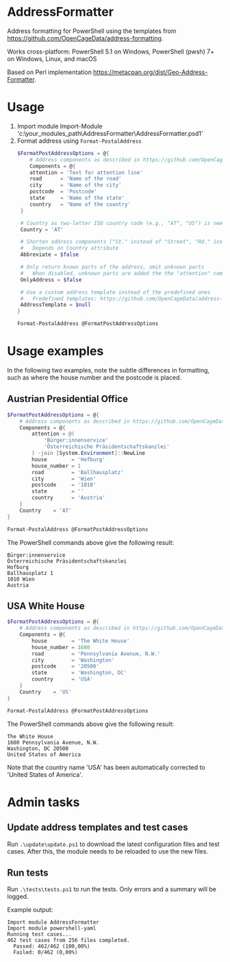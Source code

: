 # AddressFormatter
Address formatting for PowerShell using the templates from https://github.com/OpenCageData/address-formatting.

Works cross-platform: PowerShell 5.1 on Windows, PowerShell (pwsh) 7+ on Windows, Linux, and macOS

Based on Perl implementation https://metacpan.org/dist/Geo-Address-Formatter.

# Usage
1. Import module
   Import-Module 'c:\your_modules_path\AddressFormatter\AddressFormatter.psd1'
2. Format address using `Format-PostalAddress`
   ```powershell
   $FormatPostAddressOptions = @{
       # Address components as described in https://github.com/OpenCageData/address-formatting/blob/master/conf/components.yaml
       Components = @{
       attention = 'Text for attention line'
       road      = 'Name of the road'
       city      = 'Name of the city'
       postcode  = 'Postcode'
       state     = 'Name of the state'
       country   = 'Name of the country'
    }

    # Country as two-letter ISO country code (e.g., "AT", "US") is needed to choose correct address format rules
    Country = 'AT'

    # Shorten address components ("St." instead of "Street", "Rd." instead of "Road", etc.)
    #   Depends on Country attribute
    Abbreviate = $false

    # Only return known parts of the address, omit unknown parts
    #   When disabled, unknown parts are added the the "attention" component
    OnlyAddress = $false

    # Use a custom address template instead of the predefined ones
    #   Predefined templates: https://github.com/OpenCageData/address-formatting/blob/master/conf/countries/worldwide.yaml
    AddressTemplate = $null
   }

   Format-PostalAddress @FormatPostAddressOptions
   ```

# Usage examples
In the following two examples, note the subtle differences in formatting, such as where the house number and the postcode is placed.

## Austrian Presidential Office
```powershell
$FormatPostAddressOptions = @{
    # Address components as described in https://github.com/OpenCageData/address-formatting/blob/master/conf/components.yaml
    Components = @{
        attention = @(
            'Bürger:innenservice'
            'Österreichische Präsidentschaftskanzlei'
        ) -join [System.Environment]::NewLine
        house        = 'Hofburg'
        house_number = 1
        road         = 'Ballhausplatz'
        city         = 'Wien'
        postcode     = '1010'
        state        = ''
        country      = 'Austria'
    }
    Country    = 'AT'
}

Format-PostalAddress @FormatPostAddressOptions
```

The PowerShell commands above give the following result:
```
Bürger:innenservice
Österreichische Präsidentschaftskanzlei
Hofburg
Ballhausplatz 1
1010 Wien
Austria
```
## USA White House
```powershell
$FormatPostAddressOptions = @{
    # Address components as described in https://github.com/OpenCageData/address-formatting/blob/master/conf/components.yaml
    Components = @{
        house        = 'The White House'
        house_number = 1600
        road         = 'Pennsylvania Avenue, N.W.'
        city         = 'Washington'
        postcode     = '20500'
        state        = 'Washington, DC'
        country      = 'USA'
    }
    Country    = 'US'
}

Format-PostalAddress @FormatPostAddressOptions
```

The PowerShell commands above give the following result:
```
The White House
1600 Pennsylvania Avenue, N.W.
Washington, DC 20500
United States of America
```

Note that the country name 'USA' has been automatically corrected to 'United States of America'.

# Admin tasks
## Update address templates and test cases
Run `.\update\update.ps1` to download the latest configuration files and test cases. After this, the module needs to be reloaded to use the new files.

## Run tests
Run `.\tests\tests.ps1` to run the tests. Only errors and a summary will be logged.

Example output:
```
Import module AddressFormatter
Import module powershell-yaml
Running test cases...
462 test cases from 256 files completed.
  Passed: 462/462 (100,00%)
  Failed: 0/462 (0,00%)
```
